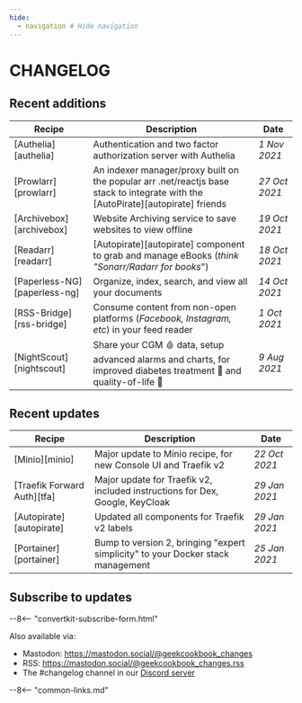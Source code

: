 ```yaml
---
hide:
  - navigation # Hide navigation
---
```

# CHANGELOG

## Recent additions

Recipe                   | Description                                                                                                      | Date
-------------------------|------------------------------------------------------------------------------------------------------------------|--------------
[Authelia][authelia] | Authentication and two factor authorization server with Authelia      | _1 Nov 2021_
[Prowlarr][prowlarr]     | An indexer manager/proxy built on the popular arr .net/reactjs base stack to integrate with the [AutoPirate][autopirate] friends | _27 Oct 2021_
[Archivebox][archivebox] | Website Archiving service to save websites to view offline      | _19 Oct 2021_
[Readarr][readarr] | [Autopirate][autopirate] component to grab and manage eBooks (*think "Sonarr/Radarr for books*")                     | _18 Oct 2021_
[Paperless-NG][paperless-ng] | Organize, index, search, and view all your documents                         | _14 Oct 2021_
[RSS-Bridge][rss-bridge] | Consume content from non-open platforms (*Facebook, Instagram, etc*) in your feed reader                         | _1 Oct 2021_
[NightScout][nightscout] | Share your CGM :drop_of_blood: data, setup advanced alarms and charts, for improved diabetes treatment :syringe: and quality-of-life :runner:      | _9 Aug 2021_

## Recent updates

Recipe                      | Description                                                                     | Date
----------------------------|---------------------------------------------------------------------------------|--------------
[Minio][minio] | Major update to Minio recipe, for new Console UI and Traefik v2      | _22 Oct 2021_
[Traefik Forward Auth][tfa] | Major update for Traefik v2, included instructions for Dex, Google, KeyCloak    | _29 Jan 2021_
[Autopirate][autopirate]    | Updated all components for Traefik v2 labels                                    | _29 Jan 2021_
[Portainer][portainer]      | Bump to version 2, bringing "expert simplicity" to your Docker stack management | _25 Jan 2021_

## Subscribe to updates

--8<-- "convertkit-subscribe-form.html"

Also available via:

* Mastodon: <https://mastodon.social/@geekcookbook_changes>
* RSS: <https://mastodon.social/@geekcookbook_changes.rss>
* The #changelog channel in our [Discord server](http://chat.funkypenguin.co.nz)

--8<-- "common-links.md"
